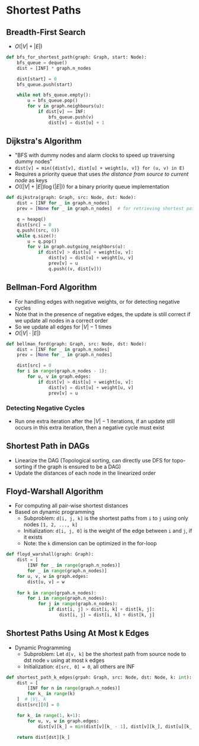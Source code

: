 # Shortest Paths

## Breadth-First Search

- $O(|V| + |E|)$

```py
def bfs_for_shortest_path(graph: Graph, start: Node):
    bfs_queue = deque()
    dist = [INF] * graph.n_nodes

    dist[start] = 0
    bfs_queue.push(start)

    while not bfs_queue.empty():
        u = bfs_queue.pop()
        for v in graph.neighbours(u):
            if dist[v] == INF:
                bfs_queue.push(v)
                dist[v] = dist[u] + 1
```

## Dijkstra's Algorithm

- "BFS with dummy nodes and alarm clocks to speed up traversing dummy nodes"
- `dist[v] = min({dist[v], dist[u] + weight[u, v]} for (u, v) in E)`
- Requires a priority queue that uses *the distance from source to current node* as keys
- $O((|V| + |E|)\log(|E|))$ for a binary priority queue implementation

```py
def dijkstra(graph: Graph, src: Node, dst: Node):
    dist = [INF for _ in graph.n_nodes]
    prev = [None for _ in graph.n_nodes]  # for retrieving shortest path

    q = heapq()
    dist[src] = 0
    q.push((src, 0))
    while q.size():
        u = q.pop()
        for v in graph.outgoing_neighbors(u):
            if dist[v] > dist[u] + weight[u, v]:
                dist[v] = dist[u] + weight[u, v]
                prev[v] = u
                q.push((v, dist[v]))
```

## Bellman-Ford Algorithm

- For handling edges with negative weights, or for detecting negative cycles
- Note that in the presence of negative edges, the update is still correct if we update all nodes in a correct order
- So we update all edges for $|V| - 1$ times
- $O(|V|\cdot|E|)$

```py
def bellman_ford(graph: Graph, src: Node, dst: Node):
    dist = [INF for _ in graph.n_nodes]
    prev = [None for _ in graph.n_nodes]

    dist[src] = 0
    for i in range(graph.n_nodes - 1):
        for u, v in graph.edges:
            if dist[v] > dist[u] + weight[u, v]:
                dist[v] = dist[u] + weight[u, v]
                prev[v] = u
```

### Detecting Negative Cycles

- Run one extra iteration after the $|V| - 1$ iterations, if an update still occurs in this extra iteration, then a negative cycle must exist

## Shortest Path in DAGs

- Linearize the DAG (Topological sorting, can directly use DFS for topo-sorting if the graph is ensured to be a DAG)
- Update the distances of each node in the linearized order

## Floyd-Warshall Algorithm

- For computing all pair-wise shortest distances
- Based on dynamic programming
  - Subproblem: `d[i, j, k]` is the shortest paths from `i` to `j` using only nodes `[1, 2, ..., k]`
  - Initialization: `d[i, j, 0]` is the weight of the edge between `i` and `j`, if it exists
  - Note: the `k` dimension can be optimized in the for-loop

```py
def floyd_warshall(graph: Graph):
    dist = [
        [INF for _ in range(graph.n_nodes)]
        for _ in range(graph.n_nodes)]
    for u, v, w in graph.edges:
        dist[u, v] = w
    
    for k in range(grpah.n_nodes):
        for i in range(graph.n_nodes):
            for j in range(graph.n_nodes):
                if dist[i, j] > dist[i, k] + dist[k, j]:
                    dist[i, j] = dist[i, k] + dist[k, j]
```

## Shortest Paths Using At Most k Edges

- Dynamic Programming
  - Subproblem: Let `d[v, k]` be the shortest path from source node to dst node `v` using at most `k` edges
  - Initialization: `d[src, 0] = 0`, all others are INF

```py
def shortest_path_k_edges(grpah: Graph, src: Node, dst: Node, k: int):
    dist = [
        [INF for n in range(graph.n_nodes)]
        for k_ in range(k)
    ]  # |V|, k
    dist[src][0] = 0

    for k_ in range(1, k+1):
        for u, v, w in graph.edges:
            dist[v][k_] = min(dist[v][k_ - 1], dist[v][k_], dist[u][k_ - 1] + w)

    return dist[dst][k_]
```
